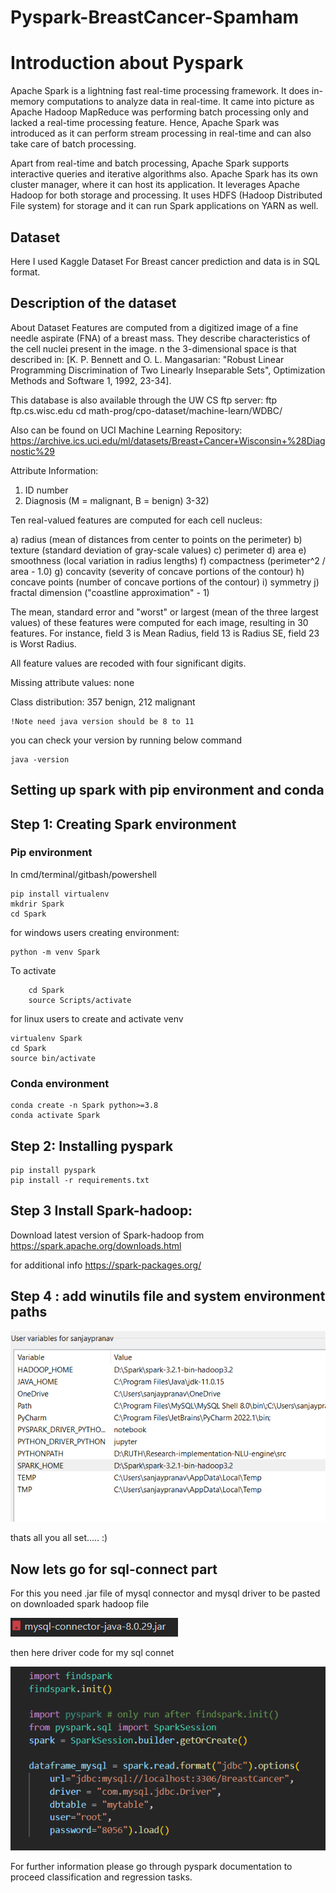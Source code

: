 # Pyspark-BreastCancer-Spamham

# Introduction about Pyspark 
Apache Spark is a lightning fast real-time processing framework. It does in-memory computations to analyze data in real-time. It came into picture as Apache Hadoop MapReduce was performing batch processing only and lacked a real-time processing feature. Hence, Apache Spark was introduced as it can perform stream processing in real-time and can also take care of batch processing.

Apart from real-time and batch processing, Apache Spark supports interactive queries and iterative algorithms also. Apache Spark has its own cluster manager, where it can host its application. It leverages Apache Hadoop for both storage and processing. It uses HDFS (Hadoop Distributed File system) for storage and it can run Spark applications on YARN as well.

## Dataset 

Here I used Kaggle Dataset For Breast cancer prediction and data is in SQL format.

## Description of the dataset

About Dataset
Features are computed from a digitized image of a fine needle aspirate (FNA) of a breast mass. They describe characteristics of the cell nuclei present in the image.
n the 3-dimensional space is that described in: [K. P. Bennett and O. L. Mangasarian: "Robust Linear Programming Discrimination of Two Linearly Inseparable Sets", Optimization Methods and Software 1, 1992, 23-34].

This database is also available through the UW CS ftp server:
ftp ftp.cs.wisc.edu
cd math-prog/cpo-dataset/machine-learn/WDBC/

Also can be found on UCI Machine Learning Repository: https://archive.ics.uci.edu/ml/datasets/Breast+Cancer+Wisconsin+%28Diagnostic%29

Attribute Information:

1) ID number
2) Diagnosis (M = malignant, B = benign)
3-32)

Ten real-valued features are computed for each cell nucleus:

a) radius (mean of distances from center to points on the perimeter)
b) texture (standard deviation of gray-scale values)
c) perimeter
d) area
e) smoothness (local variation in radius lengths)
f) compactness (perimeter^2 / area - 1.0)
g) concavity (severity of concave portions of the contour)
h) concave points (number of concave portions of the contour)
i) symmetry
j) fractal dimension ("coastline approximation" - 1)

The mean, standard error and "worst" or largest (mean of the three
largest values) of these features were computed for each image,
resulting in 30 features. For instance, field 3 is Mean Radius, field
13 is Radius SE, field 23 is Worst Radius.

All feature values are recoded with four significant digits.

Missing attribute values: none

Class distribution: 357 benign, 212 malignant

    !Note need java version should be 8 to 11


you can check your version by running below command

    java -version

## Setting up spark with pip environment and conda 

## Step 1: Creating Spark environment 

### Pip environment

In cmd/terminal/gitbash/powershell


    pip install virtualenv
    mkdrir Spark
    cd Spark

for windows users creating environment:


    python -m venv Spark

To activate 
    
        cd Spark
        source Scripts/activate

    

for linux users to create and activate venv

    virtualenv Spark
    cd Spark
    source bin/activate

### Conda environment

    conda create -n Spark python>=3.8
    conda activate Spark

## Step 2: Installing pyspark

    pip install pyspark
    pip install -r requirements.txt

## Step 3 Install Spark-hadoop:

Download latest version of Spark-hadoop from https://spark.apache.org/downloads.html 

for additional info  https://spark-packages.org/

## Step 4 : add winutils file and system environment paths 

![](spark-setup.png)

thats all you all set..... :)

## Now lets go for sql-connect part 

For this you need .jar file of mysql connector and mysql driver to be pasted on downloaded spark hadoop file 

![](mysql-connect.png)

then here driver code for my sql connet 

![](mysql-code.png)

For further information please go through pyspark documentation to proceed classification and regression tasks.
